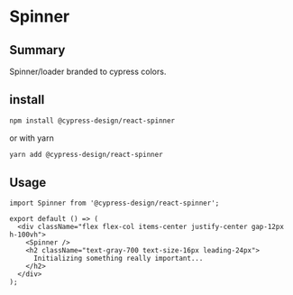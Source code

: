 # Spinner

## Summary

Spinner/loader branded to cypress colors.

## install

```bash
npm install @cypress-design/react-spinner
```

or with yarn

```bash
yarn add @cypress-design/react-spinner
```

## Usage

```tsx
import Spinner from '@cypress-design/react-spinner';

export default () => (
  <div className="flex flex-col items-center justify-center gap-12px h-100vh">
    <Spinner />
    <h2 className="text-gray-700 text-size-16px leading-24px">
      Initializing something really important...
    </h2>
  </div>
);
```
